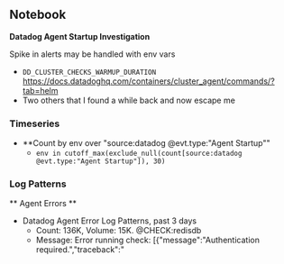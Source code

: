 ## Notebook

**Datadog Agent Startup Investigation**

<NEW> Spike in alerts may be handled with env vars
- `DD_CLUSTER_CHECKS_WARMUP_DURATION` https://docs.datadoghq.com/containers/cluster_agent/commands/?tab=helm
- Two others that I found a while back and now escape me

### Timeseries

- **Count by env over "source:datadog @evt.type:"Agent Startup""
  - `env in cutoff_max(exclude_null(count[source:datadog @evt.type:"Agent Startup"]), 30)`

### Log Patterns

** Agent Errors **

- Datadog Agent Error Log Patterns, past 3 days
  - Count: 136K, Volume: 15K. @CHECK:redisdb
  - Message: Error running check: [{"message":"Authentication required.","traceback":"

